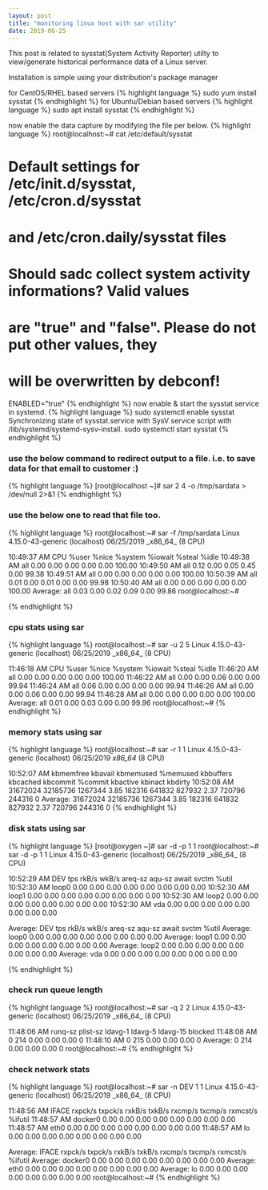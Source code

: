 ```yaml
---
layout: post
title: "monitoring linux host with sar utility"
date: 2019-06-25
---
```

This post is related to sysstat(System Activity Reporter) utilty to view/generate historical performance data of a Linux server.

Installation is simple using your distribution's package manager 

for CentOS/RHEL based servers
{% highlight language %}
sudo yum install sysstat
{% endhighlight %}
for Ubuntu/Debian based servers
{% highlight language %}
sudo apt install sysstat
{% endhighlight %}

now enable the data capture by modifying the file per below.
{% highlight language %}
root@localhost:~# cat /etc/default/sysstat
#
# Default settings for /etc/init.d/sysstat, /etc/cron.d/sysstat
# and /etc/cron.daily/sysstat files
#

# Should sadc collect system activity informations? Valid values
# are "true" and "false". Please do not put other values, they
# will be overwritten by debconf!
ENABLED="true"
{% endhighlight %}
now enable & start the sysstat service in systemd.
{% highlight language %}
sudo systemctl enable sysstat
Synchronizing state of sysstat.service with SysV service script with /lib/systemd/systemd-sysv-install.
sudo systemctl start sysstat
{% endhighlight %}
<h3>use the below command to redirect output to a file. i.e. to save data for that email to customer :)</h3>
{% highlight language %}
[root@localhost ~]# sar 2 4 -o /tmp/sardata > /dev/null 2>&1
{% endhighlight %}

<h3>use the below one to read that file too.</h3>
{% highlight language %}
root@localhost:~# sar -f /tmp/sardata
Linux 4.15.0-43-generic (localhost)      06/25/2019      _x86_64_        (8 CPU)

10:49:37 AM     CPU     %user     %nice   %system   %iowait    %steal     %idle
10:49:38 AM     all      0.00      0.00      0.00      0.00      0.00    100.00
10:49:50 AM     all      0.12      0.00      0.05      0.45      0.00     99.38
10:49:51 AM     all      0.00      0.00      0.00      0.00      0.00    100.00
10:50:39 AM     all      0.01      0.00      0.01      0.00      0.00     99.98
10:50:40 AM     all      0.00      0.00      0.00      0.00      0.00    100.00
Average:        all      0.03      0.00      0.02      0.09      0.00     99.86
root@localhost:~#

{% endhighlight %}

<h3>cpu stats using sar</h3>
{% highlight language %}
root@localhost:~# sar -u 2 5
Linux 4.15.0-43-generic (localhost)      06/25/2019      _x86_64_        (8 CPU)

11:46:18 AM     CPU     %user     %nice   %system   %iowait    %steal     %idle
11:46:20 AM     all      0.00      0.00      0.00      0.00      0.00    100.00
11:46:22 AM     all      0.00      0.00      0.06      0.00      0.00     99.94
11:46:24 AM     all      0.06      0.00      0.00      0.00      0.00     99.94
11:46:26 AM     all      0.00      0.00      0.06      0.00      0.00     99.94
11:46:28 AM     all      0.00      0.00      0.00      0.00      0.00    100.00
Average:        all      0.01      0.00      0.03      0.00      0.00     99.96
root@localhost:~#
{% endhighlight %}

<h3>memory stats using sar</h3>

{% highlight language %}
root@localhost:~# sar -r 1 1
Linux 4.15.0-43-generic (localhost)      06/25/2019      _x86_64_        (8 CPU)

10:52:07 AM kbmemfree   kbavail kbmemused  %memused kbbuffers  kbcached  kbcommit   %commit  kbactive   kbinact   kbdirty
10:52:08 AM  31672024  32185736   1267344      3.85    182316    641832    827932      2.37    720796    244316         0
Average:     31672024  32185736   1267344      3.85    182316    641832    827932      2.37    720796    244316         0
{% endhighlight %}

<h3>disk stats using sar</h3>
{% highlight language %}
[root@oxygen ~]# sar -d -p 1 1
root@localhost:~# sar -d -p 1 1
Linux 4.15.0-43-generic (localhost)      06/25/2019      _x86_64_        (8 CPU)

10:52:29 AM       DEV       tps     rkB/s     wkB/s   areq-sz    aqu-sz     await     svctm     %util
10:52:30 AM     loop0      0.00      0.00      0.00      0.00      0.00      0.00      0.00      0.00
10:52:30 AM     loop1      0.00      0.00      0.00      0.00      0.00      0.00      0.00      0.00
10:52:30 AM     loop2      0.00      0.00      0.00      0.00      0.00      0.00      0.00      0.00
10:52:30 AM       vda      0.00      0.00      0.00      0.00      0.00      0.00      0.00      0.00

Average:          DEV       tps     rkB/s     wkB/s   areq-sz    aqu-sz     await     svctm     %util
Average:        loop0      0.00      0.00      0.00      0.00      0.00      0.00      0.00      0.00
Average:        loop1      0.00      0.00      0.00      0.00      0.00      0.00      0.00      0.00
Average:        loop2      0.00      0.00      0.00      0.00      0.00      0.00      0.00      0.00
Average:          vda      0.00      0.00      0.00      0.00      0.00      0.00      0.00      0.00

{% endhighlight %}

<h3>check run queue length</h3>
{% highlight language %}
root@localhost:~# sar -q 2 2
Linux 4.15.0-43-generic (localhost)      06/25/2019      _x86_64_        (8 CPU)

11:48:06 AM   runq-sz  plist-sz   ldavg-1   ldavg-5  ldavg-15   blocked
11:48:08 AM         0       214      0.00      0.00      0.00         0
11:48:10 AM         0       215      0.00      0.00      0.00         0
Average:            0       214      0.00      0.00      0.00         0
root@localhost:~#
{% endhighlight %}

<h3>check network stats</h3>
{% highlight language %}
root@localhost:~# sar -n DEV 1 1
Linux 4.15.0-43-generic (localhost)      06/25/2019      _x86_64_        (8 CPU)

11:48:56 AM     IFACE   rxpck/s   txpck/s    rxkB/s    txkB/s   rxcmp/s   txcmp/s  rxmcst/s   %ifutil
11:48:57 AM   docker0      0.00      0.00      0.00      0.00      0.00      0.00      0.00      0.00
11:48:57 AM      eth0      0.00      0.00      0.00      0.00      0.00      0.00      0.00      0.00
11:48:57 AM        lo      0.00      0.00      0.00      0.00      0.00      0.00      0.00      0.00

Average:        IFACE   rxpck/s   txpck/s    rxkB/s    txkB/s   rxcmp/s   txcmp/s  rxmcst/s   %ifutil
Average:      docker0      0.00      0.00      0.00      0.00      0.00      0.00      0.00      0.00
Average:         eth0      0.00      0.00      0.00      0.00      0.00      0.00      0.00      0.00
Average:           lo      0.00      0.00      0.00      0.00      0.00      0.00      0.00      0.00
root@localhost:~#
{% endhighlight %}
